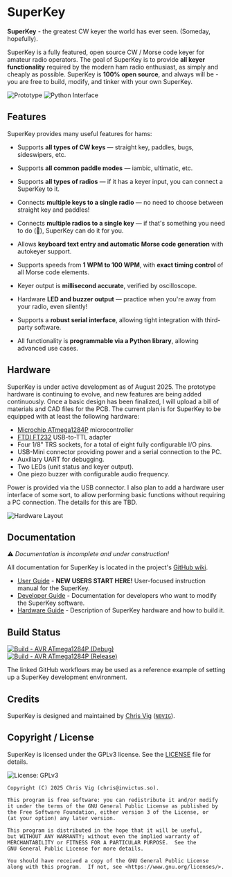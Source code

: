 # SuperKey

**SuperKey** - the greatest CW keyer the world has ever seen. (Someday, hopefully).

SuperKey is a fully featured, open source CW / Morse code keyer for amateur radio operators. The goal of SuperKey is to
provide **all keyer functionality** required by the modern ham radio enthusiast, as simply and cheaply as possible.
SuperKey is **100% open source**, and always will be - you are free to build, modify, and tinker with your own SuperKey.

![Prototype](https://github.com/user-attachments/assets/562650b9-a3b6-4f34-8f54-a3d0bb142bc6) ![Python Interface](https://github.com/user-attachments/assets/ab01b046-c7d4-4f6a-a0b4-01f7c1304780)

## Features

SuperKey provides many useful features for hams:

- Supports **all types of CW keys** — straight key, paddles, bugs, sideswipers, etc.

- Supports **all common paddle modes** — iambic, ultimatic, etc.

- Supports **all types of radios** — if it has a keyer input, you can connect a SuperKey to it.

- Connects **multiple keys to a single radio** — no need to choose between straight key and paddles!

- Connects **multiple radios to a single key** — if that's something you need to do (🤨), SuperKey can do it for you.

- Allows **keyboard text entry and automatic Morse code generation** with autokeyer support.

- Supports speeds from **1 WPM to 100 WPM**, with **exact timing control** of all Morse code elements.

- Keyer output is **millisecond accurate**, verified by oscilloscope.

- Hardware **LED and buzzer output** — practice when you're away from your radio, even silently!

- Supports a **robust serial interface**, allowing tight integration with third-party software.

- All functionality is **programmable via a Python library**, allowing advanced use cases.

## Hardware

SuperKey is under active development as of August 2025. The prototype hardware is continuing to evolve, and new features
are being added continuously. Once a basic design has been finalized, I will upload a bill of materials and CAD files
for the PCB. The current plan is for SuperKey to be equipped with at least the following hardware:

- [Microchip ATmega1284P](https://www.microchip.com/en-us/product/ATmega1284p) microcontroller
- [FTDI FT232](https://www.digikey.com/en/resources/datasheets/ftdi/ft232r) USB-to-TTL adapter
- Four 1/8" TRS sockets, for a total of eight fully configurable I/O pins.
- USB-Mini connector providing power and a serial connection to the PC.
- Auxiliary UART for debugging.
- Two LEDs (unit status and keyer output).
- One piezo buzzer with configurable audio frequency.

Power is provided via the USB connector. I also plan to add a hardware user interface of some sort, to allow performing
basic functions without requiring a PC connection. The details for this are TBD.

![Hardware Layout](https://github.com/user-attachments/assets/48e51617-bd74-42ce-a9fa-693ca33a8610)

## Documentation

⚠️ _Documentation is incomplete and under construction!_

All documentation for SuperKey is located in the project's [GitHub wiki](https://github.com/xchrishawk/superkey/wiki).

- [User Guide](https://github.com/xchrishawk/superkey/wiki/User-Guide) - **NEW USERS START HERE!** User-focused
  instruction manual for the SuperKey.
- [Developer Guide](https://github.com/xchrishawk/superkey/wiki/Developer-Guide) - Documentation for developers who want
  to modify the SuperKey software.
- [Hardware Guide](https://github.com/xchrishawk/superkey/wiki/Hardware-Guide) - Description of SuperKey hardware and
  how to build it.

## Build Status

[![Build - AVR ATmega1284P (Debug)](https://github.com/xchrishawk/superkey/actions/workflows/build-atmega1284p-debug.yaml/badge.svg)](https://github.com/xchrishawk/superkey/actions/workflows/build-atmega1284p-debug.yaml)<br/>
[![Build - AVR ATmega1284P (Release)](https://github.com/xchrishawk/superkey/actions/workflows/build-atmega1284p-release.yaml/badge.svg)](https://github.com/xchrishawk/superkey/actions/workflows/build-atmega1284p-release.yaml)

The linked GitHub workflows may be used as a reference example of setting up a SuperKey development environment.

## Credits

SuperKey is designed and maintained by [Chris Vig](mailto:chris@invictus.so) ([`N0VIG`](https://www.qrz.com/db/N0VIG)).

## Copyright / License

SuperKey is licensed under the GPLv3 license. See the [LICENSE](LICENSE) file for details.

![License: GPLv3](https://img.shields.io/badge/License-GPLv3-blue.svg)

```
Copyright (C) 2025 Chris Vig (chris@invictus.so).

This program is free software: you can redistribute it and/or modify
it under the terms of the GNU General Public License as published by
the Free Software Foundation, either version 3 of the License, or
(at your option) any later version.

This program is distributed in the hope that it will be useful,
but WITHOUT ANY WARRANTY; without even the implied warranty of
MERCHANTABILITY or FITNESS FOR A PARTICULAR PURPOSE.  See the
GNU General Public License for more details.

You should have received a copy of the GNU General Public License
along with this program.  If not, see <https://www.gnu.org/licenses/>.
```
